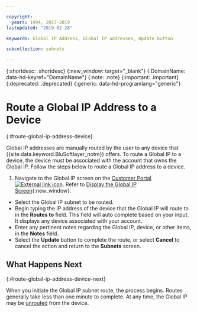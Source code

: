 ```yaml
---

copyright:
  years: 1994, 2017-2019
lastupdated: "2019-02-28"

keywords: Global IP Address, Global IP addresses, Update button

subcollection: subnets

---
```


{:shortdesc: .shortdesc}
{:new_window: target="_blank"}
{:DomainName: data-hd-keyref="DomainName"}
{:note: .note}
{:important: .important}
{:deprecated: .deprecated}
{:generic: data-hd-programlang="generic"}

# Route a Global IP Address to a Device
{:#route-global-ip-address-device}

Global IP addresses are manually routed by the user to any device that {{site.data.keyword.BluSoftlayer_notm}} offers. To route a Global IP to a device, the device must be associated with the account that owns the Global IP. Follow the steps below to route a Global IP address to a device.

1. Navigate to the Global IP screen on the [Customer Portal ![External link icon](../../icons/launch-glyph.svg "External link icon")](https://{DomainName}/). Refer to [Display the Global IP Screen](/docs/infrastructure/subnets?topic=subnets-display-the-global-ip-screen){:new_window}.
* Select the Global IP subnet to be routed.
* Begin typing the IP address of the device that the Global IP will route to in the **Routes to** field. This field will auto complete based on your input. It displays any device associated with your account.
* Enter any pertinent notes regarding the Global IP, device, or other items, in the **Notes** field.
* Select the **Update** button to complete the route, or select **Cancel** to cancel the action and return to the **Subnets** screen.

## What Happens Next
{:#route-global-ip-address-device-next}

When you initiate the Global IP subnet route, the process begins. Routes generally take less than one minute to complete. At any time, the Global IP may be [unrouted](/docs/infrastructure/subnets?topic=subnets-unroute-a-global-ip-address-from-a-device) from the device.
